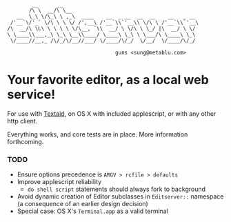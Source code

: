 
            __      __
           /\ \  __/\ \__
       __  \_\ \/\_\ \ ,_\  ____    __  _ __  __  __    __   _ __
     /'__`\/'_` \/\ \ \ \/ /',__\ /'__`\\`'__\\ \/\ \ /'__`\\`'__\
    /\  __/\ \L\ \ \ \ \ \/\__, `\\  __/ \ \/\ \ \_/ |\  __/ \ \/
    \ \____\\___,_\ \_\ \__\\____/ \____\ \_\ \ \___/\ \____\ \_\
     \/____//__,_ /\/_/\/__//___/ \/____/\/_/  \/__/  \/____/\/_/

                                       guns <sung@metablu.com>


# Your favorite editor, as a local web service!

For use with [Textaid][1], on OS X with included applescript, or with any other
http client.

Everything works, and core tests are in place. More information forthcoming.


### TODO

 * Ensure options precedence is `ARGV > rcfile > defaults`
 * Improve applescript reliability
   * `do shell script` statements should always fork to background
 * Avoid dynamic creation of Editor subclasses in `Editserver::` namespace
   (a consequence of an earlier design decision)
 * Special case: OS X's `Terminal.app` as a valid terminal


[1]: https://chrome.google.com/webstore/detail/ppoadiihggafnhokfkpphojggcdigllp
